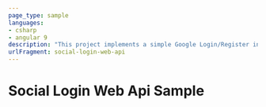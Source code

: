 ```yaml
---
page_type: sample
languages:
- csharp
- angular 9
description: "This project implements a simple Google Login/Register into a WEB API solution using ASP.NET Core and Angular 9"
urlFragment: social-login-web-api
---
```


# Social Login Web Api Sample
